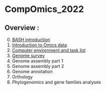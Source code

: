 # CompOmics_2022

## Overview :
0. [BASH introduction](https://github.com/jacopoM28/CompOmics_Tutorship/tree/main/2023/0_Bash)
1. [Introduction to Omics data](https://github.com/jacopoM28/CompOmics_Tutorship/tree/main/2023/1_FastaFastq)
2. [Computer environment and task list](https://github.com/jacopoM28/CompOmics_Tutorship/blob/main/2023/2_ComputerEnv_ProjectWorkflow/README.md)
3. [Genome survey](https://github.com/jacopoM28/CompOmics_Tutorship/blob/main/2023/3_KmerBased_GenomeSurvey/README.md)
4. Genome assembly part 1
5. Genome assembly part 2
6. Genome annotation
7. Orthology
8. Phylogenomics and gene families analyses
